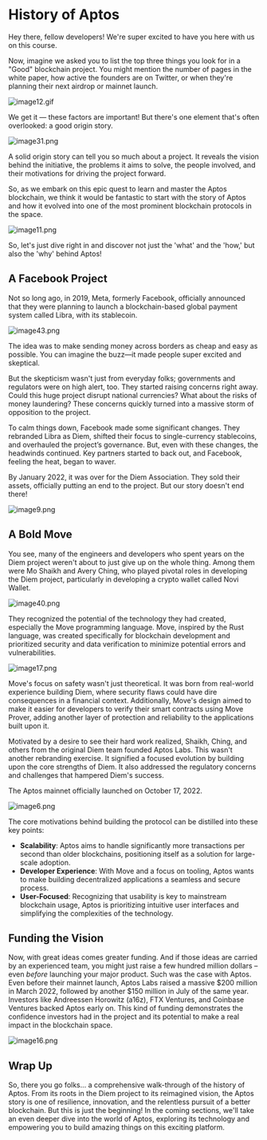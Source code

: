 # History of Aptos

Hey there, fellow developers! We're super excited to have you here with us on this course.

Now, imagine we asked you to list the top three things you look for in a "Good" blockchain project. You might mention the number of pages in the white paper, how active the founders are on Twitter, or when they're planning their next airdrop or mainnet launch.

![image12.gif](Lesson%202%20History%20of%20Aptos%20a84f9ebaa9c147d8917122e5244848b0/image12.gif)

We get it — these factors are important! But there's one element that's often overlooked: a good origin story.

![image31.png](Lesson%202%20History%20of%20Aptos%20a84f9ebaa9c147d8917122e5244848b0/image31.png)

A solid origin story can tell you so much about a project. It reveals the vision behind the initiative, the problems it aims to solve, the people involved, and their motivations for driving the project forward.

So, as we embark on this epic quest to learn and master the Aptos blockchain, we think it would be fantastic to start with the story of Aptos and how it evolved into one of the most prominent blockchain protocols in the space.

![image11.png](Lesson%202%20History%20of%20Aptos%20a84f9ebaa9c147d8917122e5244848b0/image11.png)

So, let's just dive right in and discover not just the 'what' and the 'how,' but also the 'why' behind Aptos!

## A Facebook Project

Not so long ago, in 2019, Meta, formerly Facebook, officially announced that they were planning to launch a blockchain-based global payment system called Libra, with its stablecoin.

![image43.png](Lesson%202%20History%20of%20Aptos%20a84f9ebaa9c147d8917122e5244848b0/image43.png)

The idea was to make sending money across borders as cheap and easy as possible. You can imagine the buzz—it made people super excited and skeptical.

But the skepticism wasn't just from everyday folks; governments and regulators were on high alert, too. They started raising concerns right away. Could this huge project disrupt national currencies? What about the risks of money laundering? These concerns quickly turned into a massive storm of opposition to the project.

To calm things down, Facebook made some significant changes. They rebranded Libra as Diem, shifted their focus to single-currency stablecoins, and overhauled the project’s governance. But, even with these changes, the headwinds continued. Key partners started to back out, and Facebook, feeling the heat, began to waver.

By January 2022, it was over for the Diem Association. They sold their assets, officially putting an end to the project. But our story doesn't end there!

![image9.png](Lesson%202%20History%20of%20Aptos%20a84f9ebaa9c147d8917122e5244848b0/image9.png)

## A Bold Move

You see, many of the engineers and developers who spent years on the Diem project weren't about to just give up on the whole thing. Among them were Mo Shaikh and Avery Ching, who played pivotal roles in developing the Diem project, particularly in developing a crypto wallet called Novi Wallet.

![image40.png](Lesson%202%20History%20of%20Aptos%20a84f9ebaa9c147d8917122e5244848b0/image40.png)

They recognized the potential of the technology they had created, especially the Move programming language. Move, inspired by the Rust language, was created specifically for blockchain development and prioritized security and data verification to minimize potential errors and vulnerabilities.

![image17.png](Lesson%202%20History%20of%20Aptos%20a84f9ebaa9c147d8917122e5244848b0/image17.png)

Move's focus on safety wasn't just theoretical. It was born from real-world experience building Diem, where security flaws could have dire consequences in a financial context. Additionally, Move's design aimed to make it easier for developers to verify their smart contracts using Move Prover, adding another layer of protection and reliability to the applications built upon it.

Motivated by a desire to see their hard work realized, Shaikh, Ching, and others from the original Diem team founded Aptos Labs. This wasn't another rebranding exercise. It signified a focused evolution by building upon the core strengths of Diem. It also addressed the regulatory concerns and challenges that hampered Diem's success.

The Aptos mainnet officially launched on October 17, 2022.

![image6.png](Lesson%202%20History%20of%20Aptos%20a84f9ebaa9c147d8917122e5244848b0/image6.png)

The core motivations behind building the protocol can be distilled into these key points:

- **Scalability**: Aptos aims to handle significantly more transactions per second than older blockchains, positioning itself as a solution for large-scale adoption.
- **Developer Experience**: With Move and a focus on tooling, Aptos wants to make building decentralized applications a seamless and secure process.
- **User-Focused**: Recognizing that usability is key to mainstream blockchain usage, Aptos is prioritizing intuitive user interfaces and simplifying the complexities of the technology.

## **Funding the Vision**

Now, with great ideas comes greater funding. And if those ideas are carried by an experienced team, you might just raise a few hundred million dollars – even *before* launching your major product. Such was the case with Aptos. Even before their mainnet launch, Aptos Labs raised a massive $200 million in March 2022, followed by another $150 million in July of the same year. Investors like Andreessen Horowitz (a16z), FTX Ventures, and Coinbase Ventures backed Aptos early on. This kind of funding demonstrates the confidence investors had in the project and its potential to make a real impact in the blockchain space.

![image16.png](Lesson%202%20History%20of%20Aptos%20a84f9ebaa9c147d8917122e5244848b0/image16.png)

## Wrap Up

So, there you go folks... a comprehensive walk-through of the history of Aptos. From its roots in the Diem project to its reimagined vision, the Aptos story is one of resilience, innovation, and the relentless pursuit of a better blockchain. But this is just the beginning! In the coming sections, we'll take an even deeper dive into the world of Aptos, exploring its technology and empowering you to build amazing things on this exciting platform.